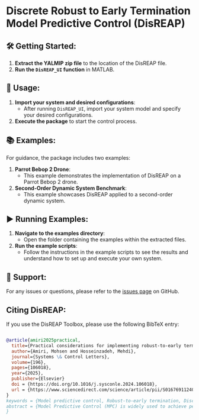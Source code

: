 # Discrete Robust to Early Termination Model Predictive Control (DisREAP)

## 🛠️ Getting Started:
1. **Extract the YALMIP zip file** to the location of the DisREAP file.
2. **Run the `DisREAP_UI` function** in MATLAB.

## 🚀 Usage:
1. **Import your system and desired configurations**:
   - After running `DisREAP_UI`, import your system model and specify your desired configurations.
2. **Execute the package** to start the control process.

## 📚 Examples:
For guidance, the package includes two examples:
1. **Parrot Bebop 2 Drone**:
   - This example demonstrates the implementation of DisREAP on a Parrot Bebop 2 drone.
2. **Second-Order Dynamic System Benchmark**:
   - This example showcases DisREAP applied to a second-order dynamic system.

## ▶️ Running Examples:
1. **Navigate to the examples directory**:
   - Open the folder containing the examples within the extracted files.
2. **Run the example scripts**:
   - Follow the instructions in the example scripts to see the results and understand how to set up and execute your own system.

## 🤝 Support:
For any issues or questions, please refer to the [issues page](https://github.com/mhsnar/DiscreteREAP/issues) on GitHub.

## Citing DisREAP:

If you use the DisREAP Toolbox, please use the following BibTeX entry:
```bibtex

@article{amiri2025practical,
  title={Practical considerations for implementing robust-to-early termination model predictive control},
  author={Amiri, Mohsen and Hosseinzadeh, Mehdi},
  journal={Systems \& Control Letters},
  volume={196},
  pages={106018},
  year={2025},
  publisher={Elsevier}
  doi = {https://doi.org/10.1016/j.sysconle.2024.106018},
  url = {https://www.sciencedirect.com/science/article/pii/S0167691124003062},
}
keywords = {Model predictive control, Robust-to-early termination, Discrete-time implementation, Limited computing capacity},
abstract = {Model Predictive Control (MPC) is widely used to achieve performance objectives, while enforcing operational and safety constraints. Despite its high performance, MPC often demands significant computational resources, making it challenging to implement in systems with limited computing capacity. A recent approach to address this challenge is to use the Robust-to-Early Termination (REAP) strategy. At any time instant, REAP converts the MPC problem into the evolution of a virtual dynamical system whose trajectory converges to the optimal solution, and provides guaranteed sub-optimal and feasible solution whenever its evolution is terminated due to limited computational power. REAP has been introduced as a continuous-time scheme and its theoretical properties have been derived under the assumption that it performs all the computations in continuous time. However, REAP should be practically implemented in discrete-time. This paper focuses on the discrete-time implementation of REAP, exploring conditions under which anytime feasibility and convergence properties are maintained when the computations are performed in discrete time. The proposed methodology is validated and evaluated through extensive simulation and experimental studies.}
}





